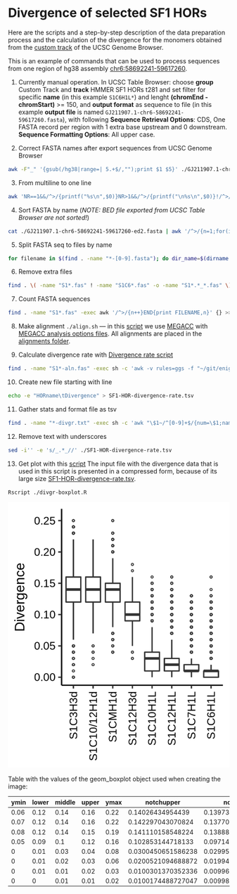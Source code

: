# Divergence of selected SF1 HORs

Here are the scripts and a step-by-step description of the data preparation process and
the calculation of the divergence for the monomers obtained from the [custom track](../track)
of the UCSC Genome Browser.

This is an example of commands that can be used to process sequences from one region
of hg38 assembly [chr6:58692241-59617260](https://genome.ucsc.edu/cgi-bin/hgTracks?db=hg38&position=chr6%3A58692241-59617260).

1. Currently manual operation. In UCSC Table Browser: choose __group__ Custom Track
and __track__ HMMER SF1 HORs t281 and set filter for specific __name__ (in this example `S1C6H1L*`) and
lenght __(chromEnd - chromStart)__ >= 150, and __output format__ as sequence to file
(in this example __output file__ is named `GJ211907.1-chr6-58692241-59617260.fasta`),
with following __Sequence Retrieval Options__: CDS, One FASTA record per region
with 1 extra base upstream and 0 downstream. __Sequence Formatting Options__: All upper case.

2. Correct FASTA names after export sequences from UCSC Genome Browser
```bash
awk -F"_" '{gsub(/hg38|range=| 5.+$/,"");print $1 $5}' ./GJ211907.1-chr6-58692241-59617260.fasta > ./GJ211907.1-chr6-58692241-59617260-ed1.fasta
```

3. From multiline to one line
```bash
awk 'NR==1&&/^>/{printf("%s\n",$0)}NR>1&&/^>/{printf("\n%s\n",$0)}!/^>/{printf("%s",$0)}END{printf"\n"}' ./GJ211907.1-chr6-58692241-59617260-ed1.fasta > ./GJ211907.1-chr6-58692241-59617260-ed2.fasta
```

4. Sort FASTA by name (_NOTE: BED file exported from UCSC Table Browser are not sorted!_)
```bash
cat ./GJ211907.1-chr6-58692241-59617260-ed2.fasta | awk '/^>/{n=1;for(i=1;i<=NF;i++){printf("%s ",$i);if(i==NF)printf"\t"}}n&&!/[^ACGTN-]/{print;n=0}' | sort -k2V - | sed -e 's/ \t/\n/' > ./GJ211907.1-chr6-58692241-59617260-ed2-sorted.fasta
```

5. Split FASTA seq to files by name
```bash
for filename in $(find . -name "*-[0-9].fasta"); do dir_name=$(dirname "$filename"); awk '/^>/{n=1;for(i=1;i<=NF;i++){printf("%s ",$i);if(i==NF)printf"\t"}}n&&!/[^ACGTN\-]/{print;n=0}' "$filename" | awk '{n=substr($1,2);gsub(/\//,"_",n);sub(/\t/,"\n");print>>"'$dir_name'/"n".fas"}'; done
```

6. Remove extra files
```bash
find . \( -name "S1*.fas" ! -name "S1C6*.fas" -o -name "S1*.*_*.fas" \) -delete
```

7. Count FASTA sequences
```bash
find . -name "S1*.fas" -exec awk '/^>/{n++}END{print FILENAME,n}' {} >> seq-count.txt \;
```

8. Make alignment
`./align.sh` — in this [script](align.sh) we use [MEGACC](https://www.megasoftware.net/) with [MEGACC analysis options files](../MEGACC-analysis-options-files/).
All alignments are placed in the [alignments folder](alignments/).

9. Calculate divergence rate with [Divergence rate script](https://github.com/enigene/Divergence-rate)
```bash
find . -name "S1*-aln.fas" -exec sh -c 'awk -v rules=ggs -f "~/git/enigene/Divergence-rate/divergr.awk" {} > $(dirname {})/$(basename {} .fas)-divgr.txt' \;
```

10. Create new file starting with line
```bash
echo -e "HORname\tDivergence" > SF1-HOR-divergence-rate.tsv
```

11. Gather stats and format file as tsv
```bash
find . -name "*-divgr.txt" -exec sh -c 'awk "\$1~/^[0-9]+$/{num=\$1;name=\$2;div=\$3;printf(\"%s\t%f\n\",name,div)}" {} >> ./SF1-HOR-divergence-rate.tsv' \;
```

12. Remove text with underscores
```bash
sed -i'' -e 's/_.*_//' ./SF1-HOR-divergence-rate.tsv
```

13. Get plot with this [script](divgr-boxplot.R)
The input file with the divergence data that is used in this script is presented in a
compressed form, because of its large size [SF1-HOR-divergence-rate.tsv](SF1-HOR-divergence-rate.tsv.gz).
```bash
Rscript ./divgr-boxplot.R
```

![Divergence rate of selected SF1 HORs](SF1-HOR-divergence-rate-boxplot.png)

Table with the values of the geom_boxplot object used when creating the image:

| ymin | lower | middle | upper | ymax | notchupper         | notchlower          | ymin_final | ymax_final | HORnames    |
| ---- | ----- | ------ | ----- | ---- | ------------------ | ------------------- | ---------- | ---------- | ----------- |
| 0.06 | 0.12  | 0.14   | 0.16  | 0.22 | 0.14026434954439   | 0.13973565045561    | 0          | 0.25       | S1C3H3d     |
| 0.07 | 0.12  | 0.14   | 0.16  | 0.22 | 0.142297043070824  | 0.137702956929176   | 0.02       | 0.22       | S1C10/12H1d |
| 0.08 | 0.12  | 0.14   | 0.15  | 0.19 | 0.141110158548224  | 0.138889841451776   | 0.04       | 0.25       | S1CMH1d     |
| 0.05 | 0.09  | 0.1    | 0.12  | 0.16 | 0.102853144718133  | 0.0971468552818673  | 0.03       | 0.18       | S1C12H3d    |
| 0    | 0.01  | 0.03   | 0.04  | 0.08 | 0.0300450651586238 | 0.0299549348413762  | 0          | 0.16       | S1C10H1L    |
| 0    | 0.01  | 0.02   | 0.03  | 0.06 | 0.0200521094688872 | 0.0199478905311128  | 0          | 0.16       | S1C12H1L    |
| 0    | 0.01  | 0.01   | 0.02  | 0.03 | 0.0100301370352336 | 0.00996986296476643 | 0          | 0.13       | S1C7H1L     |
| 0    | 0     | 0.01   | 0.01  | 0.02 | 0.0100174488727047 | 0.0099825511272953  | 0          | 0.16       | S1C6H1L     |


